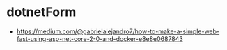 # dotnetForm

* https://medium.com/@gabrielalejandro7/how-to-make-a-simple-web-fast-using-asp-net-core-2-0-and-docker-e8e8e0687843